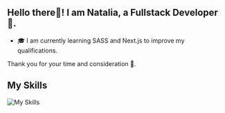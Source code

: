 <h2 align="left"> Hello there👋! I am Natalia, a Fullstack Developer 🚀.</h2>

- 🎓 I am currently learning SASS and Next.js to improve my qualifications.
   
Thank you for your time and consideration 💛.

## My Skills
![My Skills](https://skillicons.dev/icons?i=html,css,js,react,redux,ts,nodejs,vite,mongodb,postman,vercel,figma)
<!--
**Natalia-Kalashnikova/Natalia-Kalashnikova** is a ✨ _special_ ✨ repository because its `README.md` (this file) appears on your GitHub profile.

Here are some ideas to get you started:

- 🔭 I’m currently working on ...
- 🌱 I’m currently learning ...
- 👯 I’m looking to collaborate on ...
- 🤔 I’m looking for help with ...
- 💬 Ask me about ...
- 📫 How to reach me: ...
- 😄 Pronouns: ...
- ⚡ Fun fact: ...
-->
